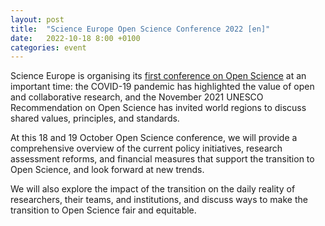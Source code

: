 ```yaml
---
layout: post
title:  "Science Europe Open Science Conference 2022 [en]"
date:   2022-10-18 8:00 +0100
categories: event
---
```


Science Europe is organising its [first conference on Open Science](https://www.scienceeurope.org/events/open-science-conference-2022/) at an important time: the COVID-19 pandemic has highlighted the value of open and collaborative research, and the November 2021 UNESCO Recommendation on Open Science has invited world regions to discuss shared values, principles, and standards.

At this 18 and 19 October Open Science conference, we will provide a comprehensive overview of the current policy initiatives, research assessment reforms, and financial measures that support the transition to Open Science, and look forward at new trends.

We will also explore the impact of the transition on the daily reality of researchers, their teams, and institutions, and discuss ways to make the transition to Open Science fair and equitable.
